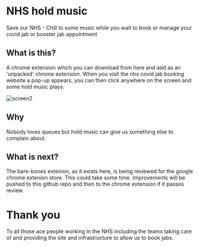# NHS hold music
Save our NHS - Chill to some music while you wait to book or manage your covid jab or booster jab appointment

## What is this?
A chrome extension which you can download from here and add as an 'unpacked' chrome extension. 
When you visit the nhs covid jab booking website a pop-up appears, you can then click anywhere on the screen and some hold music plays.

![screen2](https://user-images.githubusercontent.com/16557524/145886654-14ae7ab9-4cec-495c-8d56-adec30f091b1.jpg)

## Why
Nobody loves queues but hold music can give us something else to complain about.

## What is next?
The bare-bones extenion, as it exists here, is being reviewed for the google chrome extenion store. This could take some time. Improvements will be pushed to this github repo and then to the chrome extension if it passes review.

# Thank you
To all those ace people working in the NHS including the teams taking care of and providing the site and infrastructure to allow us to book jabs.
